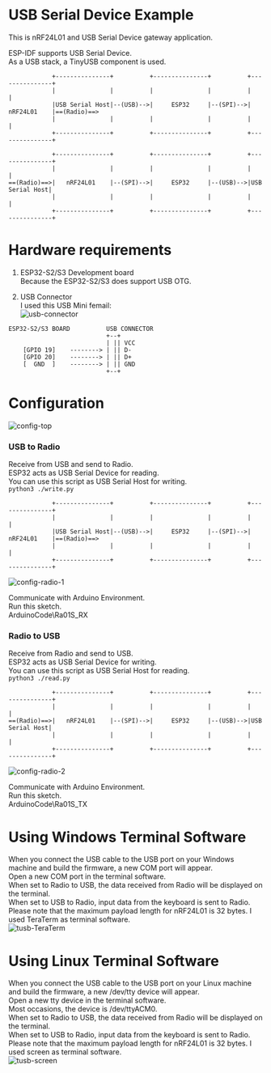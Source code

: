 # USB Serial Device Example   
This is nRF24L01 and USB Serial Device gateway application.   

ESP-IDF supports USB Serial Device.   
As a USB stack, a TinyUSB component is used.   
```
            +---------------+          +---------------+          +---------------+
            |               |          |               |          |               |
            |USB Serial Host|--(USB)-->|     ESP32     |--(SPI)-->|   nRF24L01    |==(Radio)==>
            |               |          |               |          |               |
            +---------------+          +---------------+          +---------------+

            +---------------+          +---------------+          +---------------+
            |               |          |               |          |               |
==(Radio)==>|   nRF24L01    |--(SPI)-->|     ESP32     |--(USB)-->|USB Serial Host|
            |               |          |               |          |               |
            +---------------+          +---------------+          +---------------+
```

# Hardware requirements
1. ESP32-S2/S3 Development board   
Because the ESP32-S2/S3 does support USB OTG.   

2. USB Connector   
I used this USB Mini femail:   
![usb-connector](https://user-images.githubusercontent.com/6020549/124848149-3714ba00-dfd7-11eb-8344-8b120790c5c5.JPG)   

```
ESP32-S2/S3 BOARD          USB CONNECTOR
                           +--+
                           | || VCC
    [GPIO 19]    --------> | || D-
    [GPIO 20]    --------> | || D+
    [  GND  ]    --------> | || GND
                           +--+
```


# Configuration
![config-top](https://github.com/user-attachments/assets/305dd670-682b-42e4-bd1e-8093ca9d9ff2)

### USB to Radio
Receive from USB and send to Radio.   
ESP32 acts as USB Serial Device for reading.   
You can use this script as USB Serial Host for writing.   
```python3 ./write.py```

```
            +---------------+          +---------------+          +---------------+
            |               |          |               |          |               |
            |USB Serial Host|--(USB)-->|     ESP32     |--(SPI)-->|   nRF24L01    |==(Radio)==>
            |               |          |               |          |               |
            +---------------+          +---------------+          +---------------+
```

![config-radio-1](https://github.com/user-attachments/assets/0cbdb9e2-a897-44ca-afe7-7007be0f41f2)

Communicate with Arduino Environment.   
Run this sketch.   
ArduinoCode\Ra01S_RX   


### Radio to USB
Receive from Radio and send to USB.   
ESP32 acts as USB Serial Device for writing.   
You can use this script as USB Serial Host for reading.   
```python3 ./read.py```

```
            +---------------+          +---------------+          +---------------+
            |               |          |               |          |               |
==(Radio)==>|   nRF24L01    |--(SPI)-->|     ESP32     |--(USB)-->|USB Serial Host|
            |               |          |               |          |               |
            +---------------+          +---------------+          +---------------+
```

![config-radio-2](https://github.com/user-attachments/assets/af909869-b5e0-4038-acae-cfca06a44e9f)

Communicate with Arduino Environment.   
Run this sketch.   
ArduinoCode\Ra01S_TX   


# Using Windows Terminal Software
When you connect the USB cable to the USB port on your Windows machine and build the firmware, a new COM port will appear.   
Open a new COM port in the terminal software.   
When set to Radio to USB, the data received from Radio will be displayed on the terminal.   
When set to USB to Radio, input data from the keyboard is sent to Radio.   
Please note that the maximum payload length for nRF24L01 is 32 bytes.
I used TeraTerm as terminal software.   
![tusb-TeraTerm](https://github.com/user-attachments/assets/b6298033-77f3-480e-8305-c65fb672fddc)

# Using Linux Terminal Software
When you connect the USB cable to the USB port on your Linux machine and build the firmware, a new /dev/tty device will appear.   
Open a new tty device in the terminal software.   
Most occasions, the device is /dev/ttyACM0.   
When set to Radio to USB, the data received from Radio will be displayed on the terminal.   
When set to USB to Radio, input data from the keyboard is sent to Radio.   
Please note that the maximum payload length for nRF24L01 is 32 bytes.
I used screen as terminal software.   
![tusb-screen](https://github.com/user-attachments/assets/2a212599-4831-4583-86c9-ffbb936066e8)

